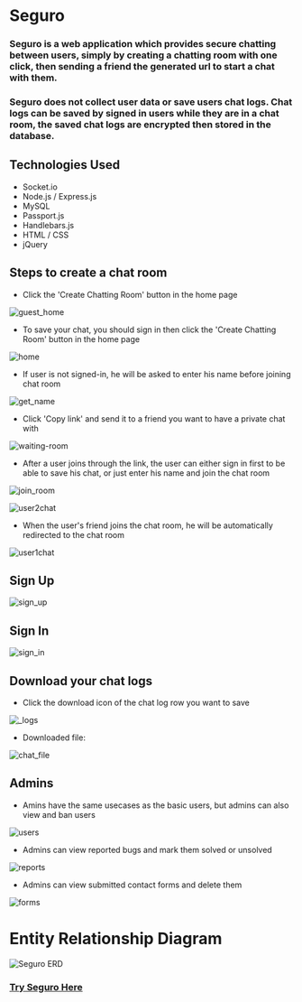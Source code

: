 # Seguro  

### Seguro is a web application which provides secure chatting between users, simply by creating a chatting room with one click, then sending a friend the generated url to start a chat with them.

### Seguro does not collect user data or save users chat logs. Chat logs can be saved by signed in users while they are in a chat room, the saved chat logs are encrypted then stored in the database. 

## Technologies Used

- Socket.io
- Node.js / Express.js
- MySQL
- Passport.js
- Handlebars.js
- HTML / CSS
- jQuery

## Steps to create a chat room

- Click the 'Create Chatting Room' button in the home page

![guest_home](https://user-images.githubusercontent.com/78507737/135297487-b83e4f7e-3a9f-47c4-bf88-5d6fc84152a1.PNG)



- To save your chat, you should sign in then click the 'Create Chatting Room' button in the home page

![home](https://user-images.githubusercontent.com/78507737/135297493-273c7ff9-b063-4a25-916f-16879682ac06.PNG)



- If user is not signed-in, he will be asked to enter his name before joining chat room

![get_name](https://user-images.githubusercontent.com/78507737/135298032-502e8ad4-fd9d-42aa-9652-12cb9ad91d90.PNG)



- Click 'Copy link' and send it to a friend you want to have a private chat with

![waiting-room](https://user-images.githubusercontent.com/78507737/135298225-34bbeae4-d3ff-455b-bb34-a789697df478.PNG)



- After a user joins through the link, the user can either sign in first to be able to save his chat, or just enter his name and join the chat room

![join_room](https://user-images.githubusercontent.com/78507737/135298927-a32770df-c0ff-4625-9a5b-9cb85cdae364.PNG)

![user2chat](https://user-images.githubusercontent.com/78507737/135300379-bbb3d204-bfbb-4566-bd18-ef3bcc223520.PNG)



- When the user's friend joins the chat room, he will be automatically redirected to the chat room

![user1chat](https://user-images.githubusercontent.com/78507737/135300564-4c764d7e-db9f-40ab-88bb-8b6e86e5b319.PNG)



## Sign Up

![sign_up](https://user-images.githubusercontent.com/78507737/135303276-117c3a34-e2a5-44d1-bdfe-ca6de7be8da8.PNG)



## Sign In

![sign_in](https://user-images.githubusercontent.com/78507737/135309063-0ee1a8be-4dd3-4963-bba0-0478b10fcaf8.PNG)


## Download your chat logs

- Click the download icon of the chat log row you want to save

![_logs](https://user-images.githubusercontent.com/78507737/135313667-2777663d-38ce-447d-9b54-df1a20ac1a27.PNG)



- Downloaded file:
 
![chat_file](https://user-images.githubusercontent.com/78507737/135314457-6d190b77-8dab-4949-90a8-69b7ac9c8920.PNG)



## Admins

- Amins have the same usecases as the basic users, but admins can also view and ban users

![users](https://user-images.githubusercontent.com/78507737/135309102-3793b492-c82d-4996-9d64-2e76f45e8c19.PNG)



- Admins can view reported bugs and mark them solved or unsolved

![reports](https://user-images.githubusercontent.com/78507737/135304252-9bb11850-e0ea-4521-b8ad-08eda50fd55b.PNG)



- Admins can view submitted contact forms and delete them

![forms](https://user-images.githubusercontent.com/78507737/135304770-1de55c73-9c73-4783-8496-b813b103cb5f.PNG)



# Entity Relationship Diagram

![Seguro ERD](https://user-images.githubusercontent.com/78507737/135308758-73808db1-5b1a-4004-b536-eb2eb1e6435c.png)




### [Try Seguro Here](https://seguroo.herokuapp.com/)
